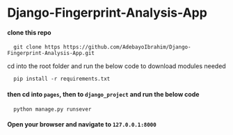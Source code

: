 # Django-Fingerprint-Analysis-App
#### clone this repo 
```
  git clone https https://github.com/AdebayoIbrahim/Django-Fingerprint-Analysis-App.git
```
cd into the root folder and run the below code to download modules needed
```
  pip install -r requirements.txt
```
#### then cd into `pages`, then to `django_project` and run the below code
```
  python manage.py runsever
```
#### Open your browser and navigate to `127.0.0.1:8000`

